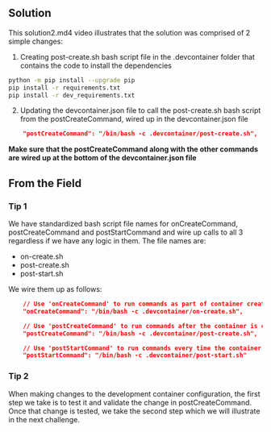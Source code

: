 ## Solution
This solution2.md4 video illustrates that the solution was comprised of 2 simple changes:
1. Creating post-create.sh bash script file in the .devcontainer folder that contains the code to install the dependencies
```bash 
python -m pip install --upgrade pip
pip install -r requirements.txt
pip install -r dev_requirements.txt
```

2. Updating the devcontainer.json file to call the post-create.sh bash script from the postCreateCommand, wired up in the devcontainer.json file
```json
	"postCreateCommand": "/bin/bash -c .devcontainer/post-create.sh",
```

**Make sure that the postCreateCommand along with the other commands are wired up at the bottom of the devcontainer.json file**

## From the Field
### Tip 1
We have standardized bash script file names for onCreateCommand, postCreateCommand and postStartCommand and wire up calls to all 3 regardless if we have any logic in them.  The file names are:
- on-create.sh
- post-create.sh
- post-start.sh

We wire them up as follows:
```json
	// Use 'onCreateCommand' to run commands as part of container creation.
	"onCreateCommand": "/bin/bash -c .devcontainer/on-create.sh",

	// Use 'postCreateCommand' to run commands after the container is created.
	"postCreateCommand": "/bin/bash -c .devcontainer/post-create.sh",

	// Use 'postStartCommand' to run commands every time the container starts.
	"postStartCommand": "/bin/bash -c .devcontainer/post-start.sh"
```

### Tip 2
When making changes to the development container configuration, the first step we take is to test it and validate the change in postCreateCommand.  Once that change is tested, we take the second step which we will illustrate in the next challenge.